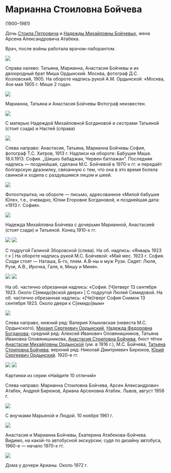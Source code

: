# Марианна Стоиловна Бойчева 
(1900–1981)

Дочь [Стоила Петровича](SPB.md) и [Надежды Михайловны Бойчевых](NMBB.md), жена Арсена Александровича Атабека.

Врач, после войны работала врачом-лаборантом.

![](img/MSO_ASB_MSB_TSB.jpg)

Справа налево: Татьяна, Марианна, Анастасия Бойчевы 
и их двоюродный брат Миша Ордынский.
Москва, фотограф Д.С. Козловский, 1905.
На обороте надпись рукой А.М. Ордынской: «Москва, 4ое мая 1905 г. Мише 2 года».

![](img/TB_MB_AB.jpg)

Марианна, Татьяна и Анастасия Бойчевы
Фотограф неизвестен.

![](img/piraskov.jpg)

С матерью Надеждой Михайловной Богдановой 
и сестрами Татьяной (стоит сзади) и Настей (справа)

![](img/ASB_TSB_MSB-Sofia.jpg)

Слева направо: Анастасия, Татьяна, Марианна Бойчевы 
София, фотограф Т.С. Хитров, 1913 г.
Надписи на обороте:
Бабушке Маше. 18.II.1913. София.
„Шишко бабаджан,
Червен батлажан".
Последняя надпись — позднейшая, сделана М.С. Бойчевой в 1970-х гг. и передаёт болгарскую дразнилку, связанную с тем, что она в это время 
болела свинкой и ходила с раздувшимся лицом и шеей.

![](img/TSB_MSB-ASB-Sofia-1913.jpg)

Фотооткрытка; на обороте — письмо, адресованное «Милой бабушке Юле», 
т.е., очевидно, Юлии Егоровне Богдановой, 
и позднейшая дата: «1913 г. София».

![](img/NMBB_MSB_TSB_ASB.jpg)

Надежда Михайловна Бойчева с дочерьми
Марианной, Анастасией (стоят сзади)
и Татьяной.
Конец 1910-х гг.

![](../Album/img/40-2.jpg) ![](img/MSB-group-Sofia-1923-05.jpg)

С подругой Галиной Зборовской (слева).
На об. надпись: «Январь 1923 г.» | На обороте надпись рукой М.С. Бойчевой:
«Май мес. 1923 г. София.
*Сзади* стоят — Наташа, Б-го, плем. А.В-ны и муж Рузи.
*Сидят:* Люля, Рузя, А.В., Ирочка, Галя, я, Мишу и Миня».

![](../Album/img/33-4.jpg) ![](../Album/img/40-1.jpg)

На об. частично обрезанная надпись: 
«София. [Ч]етверг 13 сентября 1923. Около С[емидо]вской двери» | С подругой Люлей Семидовой.
На об. частично обрезанная надпись: 
«[Че]тверг София Снимок 13 сентября 1923. Около двери к С[емидо]вым»

![](img/Group-192X.jpg)

Слева направо, нижний ряд: Валерия Хлыновская (невеста М.С. Ордынского), [Михаил Сергеевич Ордынский](AMO.md#m-ju), [Надежда Федоровна Богданова](NFBdM.md); средний ряд: Алексей Иванович Оловянишников, Татьяна Ивановна Оловянишникова, [Анастасия Стоиловна Бойчева](ASB.md), бюст тётки [Анастасии Михайловны Ордынской](AMO.md) (ум. в 1916 г.), М.С. Бойчева, [Татьяна Стоиловна Бойчева](TSB.md); верхний ряд: Николай Дмитриевич Бирюков, [Юрий Сергеевич Ордынский](AMO.md#m-ju). 1920-е гг.

![](../A/MSB-ArAA-AB-Ariana-1959-08A.jpg) ![](../A/MSB-ArAA-AB-Ariana-1959-08B.jpg)

Картинки из серии «Найдите 10 отличий»

Слева направо: Марианна Стоиловна Бойчева, Арсен Александрович Атабек, Андрей Бирюков, Ариана Арсеновна Атабек. Львов, август 1958 г.

![](../K/MTK-LTK-MSB-1961.jpg)

С внучками Марьяной и Людой. 10 ноября 1961 г.

![](img/ASB-MSB-EAAB.jpg)

Анастасия и Марианна Бойчевы, Екатерина Атабекова-Бойчева.
Видимо, на какой-то автобусной экскурсии; судя по дизайну автобуса,
1960-е — начало 1970-х гг.

![](img/MSB-1972.jpg)

Дома у дочери Арианы. Около 1972 г.
